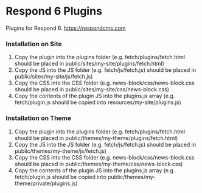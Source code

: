 # Respond 6 Plugins
Plugins for Respond 6.  https://respondcms.com

###  Installation on Site
1. Copy the plugin into the plugins folder (e.g. fetch/plugins/fetch.html should be placed in public/sites/my-site/plugins/fetch.html)
2. Copy the JS into the JS folder (e.g. fetch/js/fetch.js) should be placed in public/sites/my-site/js/fetch.js)
3. Copy the CSS into the CSS folder (e.g. news-block/css/news-block.css should be placed in public/sites/my-site/css/news-block.css)
4. Copy the contents of the plugin JS into the plugins.js array (e.g. fetch/plugin.js should be copied into resources/my-site/plugins.js)

###  Installation on Theme
1. Copy the plugin into the plugins folder (e.g. fetch/plugins/fetch.html should be placed in public/themes/my-theme/plugins/fetch.html)
2. Copy the JS into the JS folder (e.g. fetch/js/fetch.js) should be placed in public/themes/my-theme/js/fetch.js)
3. Copy the CSS into the CSS folder (e.g. news-block/css/news-block.css should be placed in public/themes/my-theme/css/news-block.css)
5. Copy the contents of the plugin JS into the plugins.js array (e.g. fetch/plugin.js should be copied into public/themes/my-theme/private/plugins.js)
